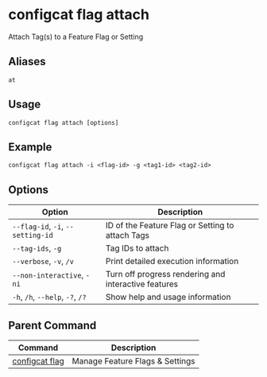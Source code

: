 # configcat flag attach
Attach Tag(s) to a Feature Flag or Setting
## Aliases
`at`
## Usage
```
configcat flag attach [options]
```
## Example
```
configcat flag attach -i <flag-id> -g <tag1-id> <tag2-id>
```
## Options
| Option | Description |
| ------ | ----------- |
| `--flag-id`, `-i`, `--setting-id` | ID of the Feature Flag or Setting to attach Tags |
| `--tag-ids`, `-g` | Tag IDs to attach |
| `--verbose`, `-v`, `/v` | Print detailed execution information |
| `--non-interactive`, `-ni` | Turn off progress rendering and interactive features |
| `-h`, `/h`, `--help`, `-?`, `/?` | Show help and usage information |
## Parent Command
| Command | Description |
| ------ | ----------- |
| [configcat flag](configcat-flag.md) | Manage Feature Flags & Settings |
